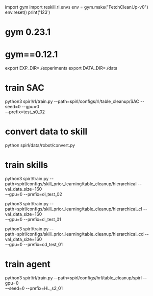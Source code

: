 import gym
import reskill.rl.envs
env = gym.make("FetchCleanUp-v0")
env.reset()
print('123')
# gym                     0.23.1
# gym==0.12.1


export EXP_DIR=./experiments
export DATA_DIR=./data

# train SAC
python3 spirl/rl/train.py --path=spirl/configs/rl/table_cleanup/SAC --seed=0 --gpu=0 \
--prefix=test_s0_02

# convert data to skill
python spirl/data/robot/convert.py 

# train skills
python3 spirl/train.py --path=spirl/configs/skill_prior_learning/table_cleanup/hierarchical --val_data_size=160 \
--gpu=0 --prefix=ol_test_02

python3 spirl/train.py --path=spirl/configs/skill_prior_learning/table_cleanup/hierarchical_cl --val_data_size=160 \
--gpu=0 --prefix=cl_test_01

python3 spirl/train.py --path=spirl/configs/skill_prior_learning/table_cleanup/hierarchical_cd --val_data_size=160 \
--gpu=0 --prefix=cd_test_01

# train agent
python3 spirl/rl/train.py --path=spirl/configs/hrl/table_cleanup/spirl  --gpu=0 \
--seed=0 --prefix=HL_s2_01